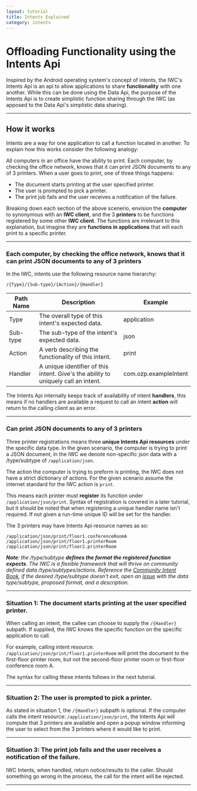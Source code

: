 ```yaml
---
layout: tutorial
title: Intents Explained
category: intents
---
```


# Offloading Functionality using the Intents Api
Inspired by the Android operating system's concept of intents, the IWC's Intents Api is an api to allow applications
to share **functionality** with one another. While this can be done using the Data Api, the purpose of the Intents 
Api is to create simplistic function sharing through the IWC (as apposed to the Data Api's simplistic data sharing).

***

## How it works
Intents are a way for one application to call a function located in another. To explain how this works consider the 
following analogy:

All computers in an office have the ability to print. Each computer, by checking the office network, knows that it
can print JSON documents to any of 3 printers. When a user goes to print, one of three things happens:
  
  * The document starts printing at the user specified printer.
  * The user is prompted to pick a printer.
  * The print job fails and the user receives a notification of the failure.
  
Breaking down each section of the above scenerio, envision the **computer** to synonymous with an **IWC client**, and
the 3 **printers** to be functions registered by some other **IWC client**. The functions are irrelevant to this
explanation, but imagine they are **functions in applications** that will each print to a specific printer.
***

### Each computer, by checking the office network, knows that it can print JSON documents to any of 3 printers
In the IWC, intents use the following resource name hierarchy:

``` 
/{Type}/{Sub-type}/{Action}/{Handler}
```

| Path Name | Description                                                                        | Example               |
|-----------|------------------------------------------------------------------------------------|-----------------------|
| Type      | The overall type of this intent's expected data.                                   | application           |
| Sub-type  | The sub-type of the intent's expected data.                                        | json                  |
| Action    | A verb describing the functionality of this intent.                                | print                 |
| Handler   | A unique identifier of this intent. Give's the ability to uniquely call an intent. | com.ozp.exampleIntent |

The Intents Api internally keeps track of availability of intent **handlers**, this means if no handlers are available
a request to call an intent **action** will return to the calling client as an error.

***

### Can print JSON documents to any of 3 printers
Three printer registrations means three **unique Intents Api resources** under the specific data type. In the given
scenario, the computer is trying to print a JSON document, in the IWC we denote non-specific json data with a /type/subtype of 
`/application/json`.

The action the computer is trying to preform is printing, the IWC does not have a strict dictionary of actions.
For the given scenario assume the internet standard for the IWC action is `print`.

This means each printer must **register** its function under `/application/json/print`. Syntax of registration
is covered in a later tutorial, but it should be noted that when registering a unique handler name isn't required. If
not given a run-time unique ID will be set for the handler.

The 3 printers may have Intents Api resource names as so:

```
/application/json/print/floor1.conferenceRoomA
/application/json/print/floor1.printerRoom
/application/json/print/floor2.printerRoom
```

_**Note**: the /type/subtype **defines the format the registered function expects**. The IWC 
is a flexible framework that will thrive on community defined data /type/subtypes/actions. Reference the [Community Intent Book](https://github.com/ozone-development/ozp-iwc/wiki/Community-Intent-Book), 
if the desired /type/subtype doesn't exit, open an [issue](http://www.github.com/ozone-development/ozp-iwc/issues)
with the data type/subtype, proposed format, and a description._

***

### Situation 1: The document starts printing at the user specified printer.
When calling an intent, the callee can choose to supply the `/{Handler}` subpath. If supplied, the IWC knows the 
specific function on the specific application to call.

For example, calling intent resource: `/application/json/print/floor1.printerRoom` will print the document to the 
first-floor printer room, but not the second-floor printer room or first-floor conference room A.

The syntax for calling these intents follows in the next tutorial.

***

### Situation 2: The user is prompted to pick a printer.
As stated in situation 1, the `/{Handler}` subpath is optional. If the computer calls the intent resource:
`/application/json/print`, the Intents Api will compute that 3 printers are available and open a popup window informing
the user to select from the 3 printers where it would like to print.

***

### Situation 3: The print job fails and the user receives a notification of the failure.
IWC Intents, when handled, return notice/results to the caller. Should something go wrong in the process, the call 
for the intent will be rejected.

***

